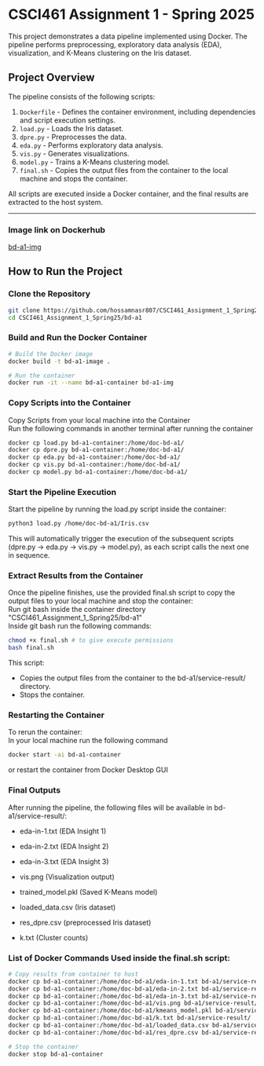 # CSCI461 Assignment 1 - Spring 2025

This project demonstrates a data pipeline implemented using Docker. The pipeline performs preprocessing, exploratory data analysis (EDA), visualization, and K-Means clustering on the Iris dataset.

## Project Overview

The pipeline consists of the following scripts:

1. `Dockerfile` - Defines the container environment, including dependencies and script execution settings.
2. `load.py` - Loads the Iris dataset.
3. `dpre.py` - Preprocesses the data.
4. `eda.py` - Performs exploratory data analysis.
5. `vis.py` - Generates visualizations.
6. `model.py` - Trains a K-Means clustering model.
7. `final.sh` - Copies the output files from the container to the local machine and stops the container.

All scripts are executed inside a Docker container, and the final results are extracted to the host system.

---
### Image link on Dockerhub
[bd-a1-img](https://hub.docker.com/r/hossamnasr807/bd-a1-img)

## How to Run the Project  

### Clone the Repository  
```bash
git clone https://github.com/hossamnasr807/CSCI461_Assignment_1_Spring25.git
cd CSCI461_Assignment_1_Spring25/bd-a1 
```
### Build and Run the Docker Container
```bash
# Build the Docker image
docker build -t bd-a1-image .

# Run the container
docker run -it --name bd-a1-container bd-a1-img
```
### Copy Scripts into the Container
Copy Scripts from your local machine into the Container<br>
Run the following commands in another terminal after running the container
```bash
docker cp load.py bd-a1-container:/home/doc-bd-a1/
docker cp dpre.py bd-a1-container:/home/doc-bd-a1/
docker cp eda.py bd-a1-container:/home/doc-bd-a1/
docker cp vis.py bd-a1-container:/home/doc-bd-a1/
docker cp model.py bd-a1-container:/home/doc-bd-a1/
```

### Start the Pipeline Execution
Start the pipeline by running the load.py script inside the container:
```bash
python3 load.py /home/doc-bd-a1/Iris.csv
```
This will automatically trigger the execution of the subsequent scripts (dpre.py → eda.py → vis.py → model.py), as each script calls the next one in sequence.

### Extract Results from the Container
Once the pipeline finishes, use the provided final.sh script to copy the output files to your local machine and stop the container:
<br>Run git bash inside the container directory "CSCI461_Assignment_1_Spring25/bd-a1"
<br>Inside git bash run the following commands:

```bash
chmod +x final.sh # to give execute permissions
bash final.sh
```
This script:
- Copies the output files from the container to the bd-a1/service-result/ directory.
- Stops the container.

### Restarting the Container
To rerun the container:
<br>In your local machine run the following command

```bash
docker start -ai bd-a1-container
```
or restart the container from Docker Desktop GUI
### Final Outputs

After running the pipeline, the following files will be available in bd-a1/service-result/:

- eda-in-1.txt (EDA Insight 1)

- eda-in-2.txt (EDA Insight 2)

- eda-in-3.txt (EDA Insight 3)

- vis.png (Visualization output)

- trained_model.pkl (Saved K-Means model)

- loaded_data.csv (Iris dataset)

- res_dpre.csv (preprocessed Iris dataset)

- k.txt (Cluster counts)

### List of Docker Commands Used inside the final.sh script:
```bash
# Copy results from container to host
docker cp bd-a1-container:/home/doc-bd-a1/eda-in-1.txt bd-a1/service-result/
docker cp bd-a1-container:/home/doc-bd-a1/eda-in-2.txt bd-a1/service-result/
docker cp bd-a1-container:/home/doc-bd-a1/eda-in-3.txt bd-a1/service-result/
docker cp bd-a1-container:/home/doc-bd-a1/vis.png bd-a1/service-result/
docker cp bd-a1-container:/home/doc-bd-a1/kmeans_model.pkl bd-a1/service-result/
docker cp bd-a1-container:/home/doc-bd-a1/k.txt bd-a1/service-result/
docker cp bd-a1-container:/home/doc-bd-a1/loaded_data.csv bd-a1/service-result/
docker cp bd-a1-container:/home/doc-bd-a1/res_dpre.csv bd-a1/service-result/

# Stop the container
docker stop bd-a1-container
```
